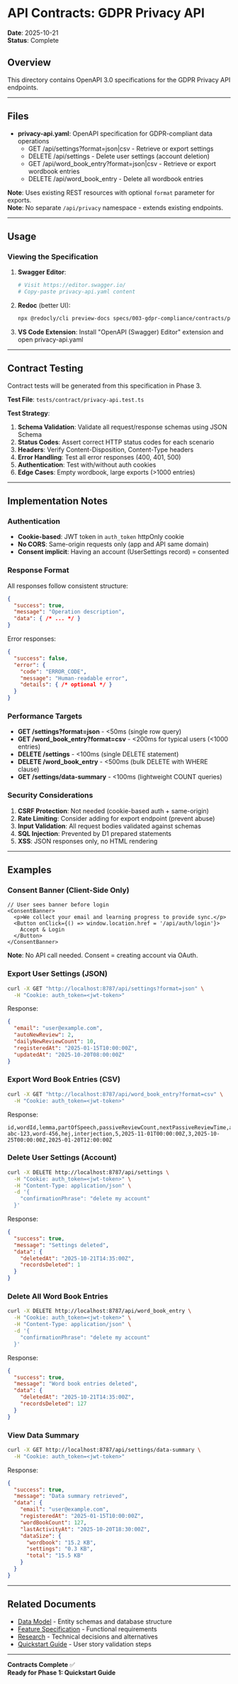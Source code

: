 # API Contracts: GDPR Privacy API

**Date**: 2025-10-21  
**Status**: Complete

## Overview

This directory contains OpenAPI 3.0 specifications for the GDPR Privacy API endpoints.

---

## Files

- **privacy-api.yaml**: OpenAPI specification for GDPR-compliant data operations
  - GET /api/settings?format=json|csv - Retrieve or export settings
  - DELETE /api/settings - Delete user settings (account deletion)
  - GET /api/word_book_entry?format=json|csv - Retrieve or export wordbook entries  
  - DELETE /api/word_book_entry - Delete all wordbook entries

**Note**: Uses existing REST resources with optional `format` parameter for exports.  
**Note**: No separate `/api/privacy` namespace - extends existing endpoints.

---

## Usage

### Viewing the Specification

1. **Swagger Editor**: 
   ```bash
   # Visit https://editor.swagger.io/
   # Copy-paste privacy-api.yaml content
   ```

2. **Redoc** (better UI):
   ```bash
   npx @redocly/cli preview-docs specs/003-gdpr-compliance/contracts/privacy-api.yaml
   ```

3. **VS Code Extension**:
   Install "OpenAPI (Swagger) Editor" extension and open privacy-api.yaml

---

## Contract Testing

Contract tests will be generated from this specification in Phase 3.

**Test File**: `tests/contract/privacy-api.test.ts`

**Test Strategy**:
1. **Schema Validation**: Validate all request/response schemas using JSON Schema
2. **Status Codes**: Assert correct HTTP status codes for each scenario
3. **Headers**: Verify Content-Disposition, Content-Type headers
4. **Error Handling**: Test all error responses (400, 401, 500)
5. **Authentication**: Test with/without auth cookies
6. **Edge Cases**: Empty wordbook, large exports (>1000 entries)

---

## Implementation Notes

### Authentication
- **Cookie-based**: JWT token in `auth_token` httpOnly cookie
- **No CORS**: Same-origin requests only (app and API same domain)
- **Consent implicit**: Having an account (UserSettings record) = consented

### Response Format
All responses follow consistent structure:
```json
{
  "success": true,
  "message": "Operation description",
  "data": { /* ... */ }
}
```

Error responses:
```json
{
  "success": false,
  "error": {
    "code": "ERROR_CODE",
    "message": "Human-readable error",
    "details": { /* optional */ }
  }
}
```

### Performance Targets
- **GET /settings?format=json** - <50ms (single row query)
- **GET /word_book_entry?format=csv** - <200ms for typical users (<1000 entries)
- **DELETE /settings** - <100ms (single DELETE statement)
- **DELETE /word_book_entry** - <500ms (bulk DELETE with WHERE clause)
- **GET /settings/data-summary** - <100ms (lightweight COUNT queries)

### Security Considerations
1. **CSRF Protection**: Not needed (cookie-based auth + same-origin)
2. **Rate Limiting**: Consider adding for export endpoint (prevent abuse)
3. **Input Validation**: All request bodies validated against schemas
4. **SQL Injection**: Prevented by D1 prepared statements
5. **XSS**: JSON responses only, no HTML rendering

---

## Examples

### Consent Banner (Client-Side Only)
```tsx
// User sees banner before login
<ConsentBanner>
  <p>We collect your email and learning progress to provide sync.</p>
  <Button onClick={() => window.location.href = '/api/auth/login'}>
    Accept & Login
  </Button>
</ConsentBanner>
```

**Note**: No API call needed. Consent = creating account via OAuth.

### Export User Settings (JSON)
```bash
curl -X GET "http://localhost:8787/api/settings?format=json" \
  -H "Cookie: auth_token=<jwt-token>"
```

Response:
```json
{
  "email": "user@example.com",
  "autoNewReview": 2,
  "dailyNewReviewCount": 10,
  "registeredAt": "2025-01-15T10:00:00Z",
  "updatedAt": "2025-10-20T08:00:00Z"
}
```

### Export Word Book Entries (CSV)
```bash
curl -X GET "http://localhost:8787/api/word_book_entry?format=csv" \
  -H "Cookie: auth_token=<jwt-token>"
```

Response:
```csv
id,wordId,lemma,partOfSpeech,passiveReviewCount,nextPassiveReviewTime,activeReviewCount,nextActiveReviewTime,addedAt
abc-123,word-456,hej,interjection,5,2025-11-01T00:00:00Z,3,2025-10-25T00:00:00Z,2025-01-20T12:00:00Z
```

### Delete User Settings (Account)
```bash
curl -X DELETE http://localhost:8787/api/settings \
  -H "Cookie: auth_token=<jwt-token>" \
  -H "Content-Type: application/json" \
  -d '{
    "confirmationPhrase": "delete my account"
  }'
```

Response:
```json
{
  "success": true,
  "message": "Settings deleted",
  "data": {
    "deletedAt": "2025-10-21T14:35:00Z",
    "recordsDeleted": 1
  }
}
```

### Delete All Word Book Entries
```bash
curl -X DELETE http://localhost:8787/api/word_book_entry \
  -H "Cookie: auth_token=<jwt-token>" \
  -H "Content-Type: application/json" \
  -d '{
    "confirmationPhrase": "delete my account"
  }'
```

Response:
```json
{
  "success": true,
  "message": "Word book entries deleted",
  "data": {
    "deletedAt": "2025-10-21T14:35:00Z",
    "recordsDeleted": 127
  }
}
```

### View Data Summary
```bash
curl -X GET http://localhost:8787/api/settings/data-summary \
  -H "Cookie: auth_token=<jwt-token>"
```

Response:
```json
{
  "success": true,
  "message": "Data summary retrieved",
  "data": {
    "email": "user@example.com",
    "registeredAt": "2025-01-15T10:00:00Z",
    "wordBookCount": 127,
    "lastActivityAt": "2025-10-20T18:30:00Z",
    "dataSize": {
      "wordbook": "15.2 KB",
      "settings": "0.3 KB",
      "total": "15.5 KB"
    }
  }
}
```

---

## Related Documents

- [Data Model](../data-model.md) - Entity schemas and database structure
- [Feature Specification](../spec.md) - Functional requirements
- [Research](../research.md) - Technical decisions and alternatives
- [Quickstart Guide](../quickstart.md) - User story validation steps

---

**Contracts Complete** ✅  
**Ready for Phase 1: Quickstart Guide**
